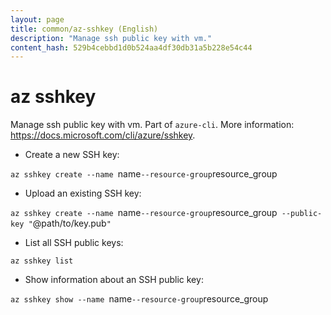 ```yaml
---
layout: page
title: common/az-sshkey (English)
description: "Manage ssh public key with vm."
content_hash: 529b4cebbd1d0b524aa4df30db31a5b228e54c44
---
```

# az sshkey

Manage ssh public key with vm.
Part of `azure-cli`.
More information: <https://docs.microsoft.com/cli/azure/sshkey>.

- Create a new SSH key:

`az sshkey create --name `<span class="tldr-var badge badge-pill bg-dark-lm bg-white-dm text-white-lm text-dark-dm font-weight-bold">name</span>` --resource-group `<span class="tldr-var badge badge-pill bg-dark-lm bg-white-dm text-white-lm text-dark-dm font-weight-bold">resource_group</span>

- Upload an existing SSH key:

`az sshkey create --name `<span class="tldr-var badge badge-pill bg-dark-lm bg-white-dm text-white-lm text-dark-dm font-weight-bold">name</span>` --resource-group `<span class="tldr-var badge badge-pill bg-dark-lm bg-white-dm text-white-lm text-dark-dm font-weight-bold">resource_group</span>` --public-key "`<span class="tldr-var badge badge-pill bg-dark-lm bg-white-dm text-white-lm text-dark-dm font-weight-bold">@path/to/key.pub</span>`"`

- List all SSH public keys:

`az sshkey list`

- Show information about an SSH public key:

`az sshkey show --name `<span class="tldr-var badge badge-pill bg-dark-lm bg-white-dm text-white-lm text-dark-dm font-weight-bold">name</span>` --resource-group `<span class="tldr-var badge badge-pill bg-dark-lm bg-white-dm text-white-lm text-dark-dm font-weight-bold">resource_group</span>
